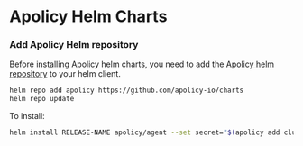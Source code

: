 # Apolicy Helm Charts

### Add Apolicy Helm repository

Before installing Apolicy helm charts, you need to add the [Apolicy helm repository](https://github.com/apolicy-io/charts) to your helm client.

```bash
helm repo add apolicy https://github.com/apolicy-io/charts
helm repo update
```

To install:

```bash
helm install RELEASE-NAME apolicy/agent --set secret="$(apolicy add cluster CLUSTER --output-secret --user USER --password PASSWORD)"
```

